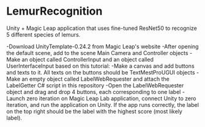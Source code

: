 # LemurRecognition
Unity + Magic Leap application that uses fine-tuned ResNet50 to recognize 5 different species of lemurs.

-Download UnityTemplate-0.24.2 from Magic Leap's website
-After opening the default scene, add to the scene Main Camera and Controller objects
-Make an object called ControllerInput and an object called UserInterfaceInput based on this tutorial:
-Make a canvas and add buttons and texts to it. All texts on the buttons should be TextMestProUGUI objects
-Make an empty object called LabelWebRequester and attach the LabelGetter C# script in this repository
-Open the LabelWebRequester object and drag and drop 4 buttons, each corresponding to one label
-Launch zero iteration on Magic Leap Lab application, connect Unity to zero iteration, and run the application on Unity. If the app runs correctly, the label on the top right should be the label with the highest score (most likely label).
